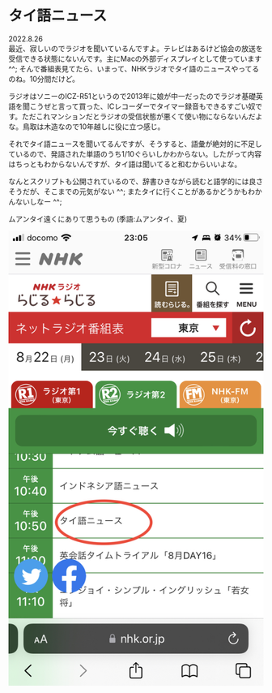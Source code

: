 # タイ語ニュース

2022.8.26<br />
最近、寂しいのでラジオを聞いているんですよ。テレビはあるけど協会の放送を受信できる状態にないんです。主にMacの外部ディスプレイとして使っています ^^; そんで番組表見てたら、いまって、NHKラジオでタイ語のニュースやってるのね。10分間だけど。

ラジオはソニーのICZ-R51というので2013年に娘が中一だったのでラジオ基礎英語を聞こうぜと言って買った、ICレコーダーでタイマー録音もできるすごい奴です。ただこれマンションだとラジオの受信状態が悪くて使い物にならないんだよな。鳥取は木造なので10年越しに役に立つ感じ。

それでタイ語ニュースを聞いてるんですが、そうすると、語彙が絶対的に不足しているので、発語された単語のうち1/10ぐらいしかわからない。したがって内容はちっともわからないんですが、タイ語は聞いてると和むからいいよな。

なんとスクリプトも公開されているので、辞書ひきながら読むと語学的には良さそうだが、そこまでの元気がない ^^; またタイに行くことがあるかどうかもわかんないしなー ^^;

ムアンタイ遠くにありて思うもの (季語:ムアンタイ、夏)

![thai](thai.jpg)